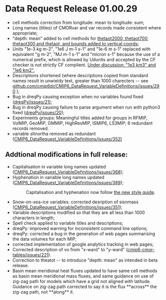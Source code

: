 <h1 class="title">Data Request Release 01.00.29</h1>

<div id="cog_post_body">
    <div id="cog_post_body">
        <ul>
	<li>
		cell methods correction from longitude: mean to longitude: sum;</li>
	<li>
		Long names (titles) of CMORvar and var records made consistent where appropriate;</li>
	<li>
		&quot;depth: mean&quot; added to cell methods for <a href="https://github.com/cmip6dr/CMIP6_DataRequest_VariableDefinitions/issues/347">thetaot2000, thetaot700, thetaot300 and thetaot, and bounds added to vertical coords;</a></li>
	<li>
		Units &quot;1e-3 kg m-2&quot;, &quot;1e6 J m-1 s-1&quot; and &quot;1e-6 m s-1&quot; replaced with equivalent &quot;g m-2&quot;, &quot;MJ m-1 s-1&quot; and &quot;micron s-1&quot; because the use of a numerical prefix, which is allowed by Udunits and accepted by the CF checker is not strictly CF complient. <a href="http://mailman.cgd.ucar.edu/pipermail/cf-metadata/2018/020650.html">Under discussion: &quot;1e3 km3&quot; and &quot;1e6 km2&quot;. </a></li>
	<li>
		Descriptions shortened (where descriptions copied from standard names result in unwieldy text, greater than 1000 charecters -- see <a href="https://github.com/cmip6dr/CMIP6_DataRequest_VariableDefinitions/issues/290">github.com/cmip6dr/CMIP6_DataRequest_VariableDefinitions/issues/290</a> );</li>
	<li>
		Bug in dreqPy causing exception when no variables found fixed (<a href="https://github.com/cmip6dr/dreqPy/issues/21">dreqPy/issues/21);</a></li>
	<li>
		Bug in dreqPy causing failure to parse argument when run with python3 fixed (<a href="https://github.com/cmip6dr/dreqPy/issues/20">dreqPy/issues/20</a>);</li>
	<li>
		Experiments groups: Meaningful titles added for groups in RFMIP, VolMIP, GeoMIP, GMMIP, HighResMIP, ISMIP6, LS3MIP; 6 redundant records removed.</li>
	<li>
		variable sltnortha removed as redundant (<a href="https://github.com/cmip6dr/CMIP6_DataRequest_VariableDefinitions/issues/352">CMIP6_DataRequest_VariableDefinitions/issues/352)</a></li>
</ul>
<h2>
	Addtional modifications in full release:</h2>
<ul>
	<li>
		Capitalisation in variable long names updated (<a href="https://github.com/cmip6dr/CMIP6_DataRequest_VariableDefinitions/issues/368">CMIP6_DataRequest_VariableDefinitions/issues/368</a>);</li>
	<li>
		Hyphenation in variable long names updated (<a href="https://github.com/cmip6dr/CMIP6_DataRequest_VariableDefinitions/issues/369">CMIP6_DataRequest_VariableDefinitions/issues/369</a>);</li>
</ul>
<p>
	&nbsp;&nbsp;&nbsp;&nbsp;&nbsp;&nbsp;&nbsp;&nbsp;&nbsp;&nbsp;&nbsp;&nbsp;&nbsp;&nbsp;&nbsp;&nbsp; Capitalisation and hyphenation now follow <a href="https://github.com/cmip6dr/cmip7_forward_look/blob/master/StyleGuideForTitles.md">the new style guide</a>.</p>
<ul>
	<li>
		Snow-on-sea-ice variables: corrected desription of sisnmass (<a href="https://github.com/cmip6dr/CMIP6_DataRequest_VariableDefinitions/issues/351">CMIP6_DataRequest_VariableDefinitions/issues/351</a>);</li>
	<li>
		Variable descriptions modified so that they are all less than 1000 characters in length;</li>
	<li>
		Spell check applied to variable titles and descriptions;</li>
	<li>
		dreqPy: improved warning for inconsistent command line options;</li>
	<li>
		dreqPy: corrected a bug in the generation of web pages summarising the data volumes for each MIP;</li>
	<li>
		corrected implementation of google analytics tracking in web pages;</li>
	<li>
		Corrected description of vo from &quot;x-ward&quot; to &quot;y-ward&quot; (<a href="https://github.com/PCMDI/cmip6-cmor-tables/issues/221">cmip6-cmor-tables/issues/221</a>).</li>
	<li>
		Correction to theatot -- to introduce &quot;depth: mean&quot; as intended in beta release.</li>
	<li>
		Basin mean meridional heat fluxes updated to have same cell methods as basin mean meridional mass fluxes, and same guidance on use of zig-zag path for models which have a grid not aligned with latitude. Guidance on zig-zag path corrected to say it is the flux **across** the zig-zag path, not **along** it.</li>
</ul>
<p>
	&nbsp;</p>
</div> <!--// end div id=cog_post_body //-->
